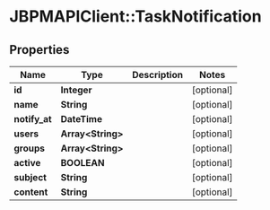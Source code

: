 # JBPMAPIClient::TaskNotification

## Properties
Name | Type | Description | Notes
------------ | ------------- | ------------- | -------------
**id** | **Integer** |  | [optional] 
**name** | **String** |  | [optional] 
**notify_at** | **DateTime** |  | [optional] 
**users** | **Array&lt;String&gt;** |  | [optional] 
**groups** | **Array&lt;String&gt;** |  | [optional] 
**active** | **BOOLEAN** |  | [optional] 
**subject** | **String** |  | [optional] 
**content** | **String** |  | [optional] 


